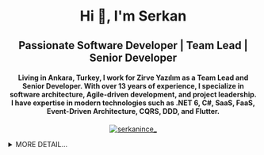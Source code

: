 <h1 align="center">Hi 👋, I'm Serkan</h1>
<h2 align="center">Passionate Software Developer | Team Lead | Senior Developer</h2>
<h4 align="center">
Living in Ankara, Turkey, I work for Zirve Yazılım as a Team Lead and Senior Developer.  
With over 13 years of experience, I specialize in software architecture, Agile-driven development, and project leadership.  
I have expertise in modern technologies such as .NET 6, C#, SaaS, FaaS, Event-Driven Architecture, CQRS, DDD, and Flutter.  
</h4>



<p align="center"> <a href="https://twitter.com/serkanince_" target="blank"><img src="https://img.shields.io/twitter/follow/serkanince_?logo=twitter&style=for-the-badge" alt="serkanince_" /></a> </p>

<details><summary>MORE DETAIL...</summary>
<h3 align="left">Connect with me:</h3>
<p align="left">
<a href="https://twitter.com/serkanince_" target="blank"><img align="center" src="https://raw.githubusercontent.com/rahuldkjain/github-profile-readme-generator/master/src/images/icons/Social/twitter.svg" alt="serkanince_" height="30" width="40" /></a>
<a href="https://linkedin.com/in/serkan-ince" target="blank"><img align="center" src="https://raw.githubusercontent.com/rahuldkjain/github-profile-readme-generator/master/src/images/icons/Social/linked-in-alt.svg" alt="serkan-ince" height="30" width="40" /></a>
</p>

<h3 align="left">Languages and Tools:</h3>
<p align="left"> <a href="https://www.w3schools.com/cs/" target="_blank" rel="noreferrer"> <img src="https://raw.githubusercontent.com/devicons/devicon/master/icons/csharp/csharp-original.svg" alt="csharp" width="40" height="40"/> </a> <a href="https://www.docker.com/" target="_blank" rel="noreferrer"> <img src="https://raw.githubusercontent.com/devicons/devicon/master/icons/docker/docker-original-wordmark.svg" alt="docker" width="40" height="40"/> </a> <a href="https://firebase.google.com/" target="_blank" rel="noreferrer"> <img src="https://www.vectorlogo.zone/logos/firebase/firebase-icon.svg" alt="firebase" width="40" height="40"/> </a> <a href="https://flutter.dev" target="_blank" rel="noreferrer"> <img src="https://www.vectorlogo.zone/logos/flutterio/flutterio-icon.svg" alt="flutter" width="40" height="40"/> </a> <a href="https://developer.mozilla.org/en-US/docs/Web/JavaScript" target="_blank" rel="noreferrer"> <img src="https://raw.githubusercontent.com/devicons/devicon/master/icons/javascript/javascript-original.svg" alt="javascript" width="40" height="40"/> </a> <a href="https://www.postgresql.org" target="_blank" rel="noreferrer"> <img src="https://raw.githubusercontent.com/devicons/devicon/master/icons/postgresql/postgresql-original-wordmark.svg" alt="postgresql" width="40" height="40"/> </a> </p>

<p><img align="center" src="https://github-readme-stats.vercel.app/api/top-langs?username=serkanince&show_icons=true&locale=en&layout=compact" alt="serkanince" /></p>

<p>![Serkan İnce GitHub stats](https://github-readme-stats.vercel.app/api?username=serkanince&show_icons=true&theme=transparent)</p>
</details>
